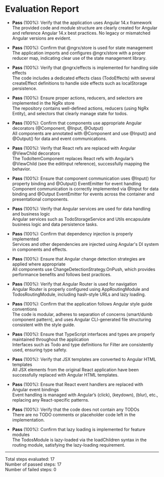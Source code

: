 # Evaluation Report

- **Pass** (100%): Verify that the application uses Angular 14.x framework  
  The provided code and module structure are clearly created for Angular and reference Angular 14.x best practices. No legacy or mismatched Angular versions are evident.

- **Pass** (100%): Confirm that @ngrx/store is used for state management  
  The application imports and configures @ngrx/store with a proper reducer map, indicating clear use of the state management library.

- **Pass** (100%): Verify that @ngrx/effects is implemented for handling side effects  
  The code includes a dedicated effects class (TodoEffects) with several createEffect definitions to handle side effects such as localStorage persistence.

- **Pass** (100%): Ensure proper actions, reducers, and selectors are implemented in the NgRx store  
  The repository contains well-defined actions, reducers (using NgRx Entity), and selectors that clearly manage state for todos.

- **Pass** (100%): Confirm that components use appropriate Angular decorators (@Component, @Input, @Output)  
  All components are annotated with @Component and use @Input() and @Output() for data and event communications.

- **Pass** (100%): Verify that React refs are replaced with Angular @ViewChild decorators  
  The TodoItemComponent replaces React refs with Angular’s @ViewChild (see the editInput reference), successfully mapping the behavior.

- **Pass** (100%): Ensure that component communication uses @Input() for property binding and @Output() EventEmitter for event handling  
  Component communication is correctly implemented via @Input for data binding and @Output EventEmitter for events across the container and presentational components.

- **Pass** (100%): Verify that Angular services are used for data handling and business logic  
  Angular services such as TodoStorageService and Utils encapsulate business logic and data persistence tasks.

- **Pass** (100%): Confirm that dependency injection is properly implemented  
  Services and other dependencies are injected using Angular's DI system in components and effects.

- **Pass** (100%): Ensure that Angular change detection strategies are applied where appropriate  
  All components use ChangeDetectionStrategy.OnPush, which provides performance benefits and follows best practices.

- **Pass** (100%): Verify that Angular Router is used for navigation  
  Angular Router is properly configured using AppRoutingModule and TodosRoutingModule, including hash-style URLs and lazy loading.

- **Pass** (100%): Confirm that the application follows Angular style guide conventions  
  The code is modular, adheres to separation of concerns (smart/dumb component pattern), and uses Angular CLI-generated file structuring consistent with the style guide.

- **Pass** (100%): Ensure that TypeScript interfaces and types are properly maintained throughout the application  
  Interfaces such as Todo and type definitions for Filter are consistently used, ensuring type safety.

- **Pass** (100%): Verify that JSX templates are converted to Angular HTML templates  
  All JSX elements from the original React application have been successfully replaced with Angular HTML templates.

- **Pass** (100%): Ensure that React event handlers are replaced with Angular event bindings  
  Event handling is managed with Angular’s (click), (keydown), (blur), etc., replacing any React-specific patterns.

- **Pass** (100%): Verify that the code does not contain any TODOs  
  There are no TODO comments or placeholder code left in the implementation.

- **Pass** (100%): Confirm that lazy loading is implemented for feature modules  
  The TodosModule is lazy-loaded via the loadChildren syntax in the routing module, satisfying the lazy-loading requirement.

---

Total steps evaluated: 17  
Number of passed steps: 17  
Number of failed steps: 0